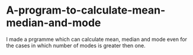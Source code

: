 # A-program-to-calculate-mean-median-and-mode
I made a prgramme which can calculate mean, median and mode even for the cases in which number of modes is greater then one.

